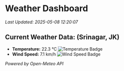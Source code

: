 
# Weather Dashboard

_Last Updated: 2025-05-08 12:20:07_

## Current Weather Data: (Srinagar, JK)
- **Temperature:** 22.3 °C ![Temperature Badge](https://img.shields.io/badge/Temperature-Medium%20Temp-green)
- **Wind Speed:** 7.1 km/h ![Wind Speed Badge](https://img.shields.io/badge/Wind%20Speed-Light%20Wind-blue)

*Powered by Open-Meteo API*
